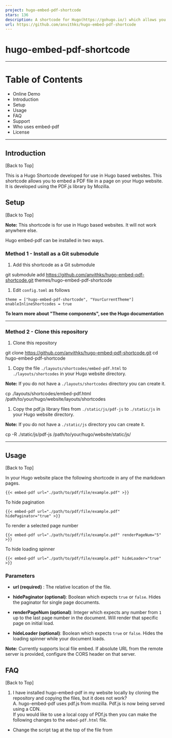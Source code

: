 ```yaml
---
project: hugo-embed-pdf-shortcode
stars: 136
description: A shortcode for Hugo(https://gohugo.io/) which allows you to embed a PDF file in a page using Pdf.js (https://mozilla.github.io/pdf.js/)
url: https://github.com/anvithks/hugo-embed-pdf-shortcode
---
```


hugo-embed-pdf-shortcode
========================

* * *

Table of Contents
=================

-   Online Demo
-   Introduction
-   Setup
-   Usage
-   FAQ
-   Support
-   Who uses embed-pdf
-   License

* * *

Introduction
------------

\[Back to Top\]

This is a Hugo Shortcode developed for use in Hugo based websites. This shortcode allows you to embed a PDF file in a page on your Hugo website. It is developed using the PDF.js library by Mozilla.

Setup
-----

\[Back to Top\]

**Note:** This shortcode is for use in Hugo based websites. It will not work anywhere else.

Hugo embed-pdf can be installed in two ways.

### Method 1 - Install as a Git submodule

1.  Add this shortcode as a Git submodule

git submodule add  https://github.com/anvithks/hugo-embed-pdf-shortcode.git themes/hugo-embed-pdf-shortcode

1.  Edit `config.toml` as follows

```
theme = ["hugo-embed-pdf-shortcode", "YourCurrentTheme"]
enableInlineShortcodes = true
```

**To learn more about "Theme components", see the Hugo documentation**

* * *

### Method 2 - Clone this repository

1.  Clone this repository

  

git clone https://github.com/anvithks/hugo-embed-pdf-shortcode.git
cd hugo-embed-pdf-shortcode

1.  Copy the file `./layouts/shortcodes/embed-pdf.html` to `./layouts/shortcodes` in your Hugo website directory.

  

**Note:** If you do not have a `./layouts/shortcodes` directory you can create it.

cp ./layouts/shortcodes/embed-pdf.html /path/to/your/hugo/website/layouts/shortcodes

  

1.  Copy the pdf.js library files from `./static/js/pdf-js` to `./static/js` in your Hugo website directory.

  

**Note:** If you do not have a `./static/js` directory you can create it.

cp -R ./static/js/pdf-js /path/to/your/hugo/website/static/js/

* * *

Usage
-----

\[Back to Top\]

In your Hugo website place the following shortcode in any of the markdown pages.

```
{{< embed-pdf url="./path/to/pdf/file/example.pdf" >}}

```

To hide pagination

```
{{< embed-pdf url="./path/to/pdf/file/example.pdf" hidePaginator="true" >}}
```

To render a selected page number

```
{{< embed-pdf url="./path/to/pdf/file/example.pdf" renderPageNum="5" >}}
```

To hide loading spinner

```
{{< embed-pdf url="./path/to/pdf/file/example.pdf" hideLoader="true" >}}
```

### Parameters

-   **url (required)** : The relative location of the file.
    
-   **hidePaginator (optional)**: Boolean which expects `true` or `false`. Hides the paginator for single page documents.
    
-   **renderPageNum (optional)**: Integer which expects any number from `1` up to the last page number in the document. Will render that specific page on initial load.
    
-   **hideLoader (optional)**: Boolean which expects `true` or `false`. Hides the loading spinner while your document loads.
    

  

**Note:** Currently supports local file embed. If absolute URL from the remote server is provided, configure the CORS header on that server.

FAQ
---

\[Back to Top\]

1.  I have installed hugo-embed-pdf in my website locally by cloning the repository and copying the files, but it does not work?  
    A. hugo-embed-pdf uses pdf.js from mozilla. Pdf.js is now being served using a CDN.  
    If you would like to use a local copy of PDf.js then you can make the following changes to the `embed-pdf.html` file.

-   Change the script tag at the top of the file from

<script src\="https://cdn.jsdelivr.net/npm/pdfjs-dist@3.4.120/build/pdf.min.js" integrity\="sha256-UZQVSEoMbJ82/3uFjt4mYOTVVHIImtkp7u3L6LMH6/Y=" crossorigin\="anonymous"\></script\>

**to**

<script type\="text/javascript" src\='{{"/js/pdf-js/build/pdf.js" | relURL}}'\></script\>

-   Change the path to the `pdf.worker.js` file at line number 124 from

pdfjsLib.GlobalWorkerOptions.workerSrc \= 'https://cdn.jsdelivr.net/npm/pdfjs-dist@3.4.120/build/pdf.worker.min.js';

**to**

pdfjsLib.GlobalWorkerOptions.workerSrc \= "{{.Site.BaseURL}}" + 'js/pdf-js/build/pdf.worker.js';

Support
-------

\[Back to Top\] You an reach me at:

-   Twitter : @anvith3

For any bugs, enhancement requests, feature requests please raise issues here

Who uses Hugo Embed Pdf Shortcode
---------------------------------

\[Back to Top\]

Dirk's Changelog  
SYSADMIN - Administration, security and hardening of Linux

License
-------

\[Back to Top\]

-   **MIT license**

